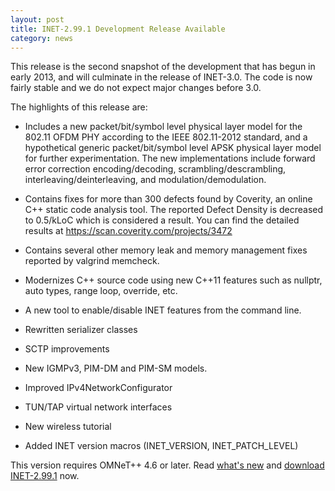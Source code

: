 ```yaml
---
layout: post
title: INET-2.99.1 Development Release Available
category: news
---
```


This release is the second snapshot of the development that has begun in 
early 2013, and will culminate in the release of INET-3.0. The code is 
now fairly stable and we do not expect major changes before 3.0.

The highlights of this release are:

*  Includes a new packet/bit/symbol level physical layer model for the 802.11
   OFDM PHY according to the IEEE 802.11-2012 standard, and a hypothetical
   generic packet/bit/symbol level APSK physical layer model for further
   experimentation. The new implementations include forward error correction
   encoding/decoding, scrambling/descrambling, interleaving/deinterleaving, and
   modulation/demodulation.

*  Contains fixes for more than 300 defects found by Coverity, an online C++
   static code analysis tool. The reported Defect Density is decreased to
   0.5/kLoC which is considered a result. You can find the detailed results at
   https://scan.coverity.com/projects/3472

*  Contains several other memory leak and memory management fixes reported by
   valgrind memcheck.

*  Modernizes C++ source code using new C++11 features such as nullptr, auto
   types, range loop, override, etc.

*  A new tool to enable/disable INET features from the command line.

*  Rewritten serializer classes

*  SCTP improvements

*  New IGMPv3, PIM-DM and PIM-SM models.

*  Improved IPv4NetworkConfigurator

*  TUN/TAP virtual network interfaces

*  New wireless tutorial

*  Added INET version macros (INET_VERSION, INET_PATCH_LEVEL)

This version requires OMNeT++ 4.6 or later. Read
[what's new](https://github.com/inet-framework/inet/blob/v2.99.1/WHATSNEW) and
[download INET-2.99.1](http://omnetpp.org/download/contrib/models/inet-2.99.1-src.tgz)
now.
